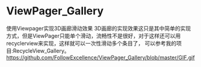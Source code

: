 # ViewPager_Gallery
使用Viewpager实现3D画廊滑动效果
3D画廊的实现效果这只是其中简单的实现方式，但是ViewPager只能单个滑动，流畅性不是很好，对于这样还可以用recyclerview来实现，这样就可以一次性滑动多个条目了，
可以参考我的项目:RecycleView_Gallery。
https://github.com/FollowExcellence/ViewPager_Gallery/blob/master/GIF.gif
